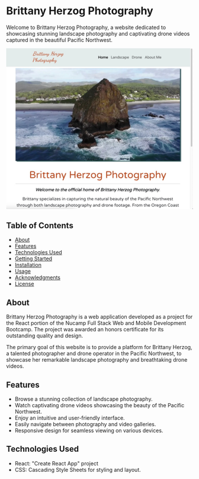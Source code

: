 # Brittany Herzog Photography

Welcome to Brittany Herzog Photography, a website dedicated to showcasing stunning landscape photography and captivating drone videos captured in the beautiful Pacific Northwest.

![Brittany Herzog Photography Screenshot](./src/app/img/Screenshot%202023-02-28%20at%207.10.53%20PM.jpeg)

## Table of Contents
- [About](#about)
- [Features](#features)
- [Technologies Used](#technologies-used)
- [Getting Started](#getting-started)
- [Installation](#installation)
- [Usage](#usage)
- [Acknowledgments](#acknowledgments)
- [License](#license)

## About

Brittany Herzog Photography is a web application developed as a project for the React portion of the Nucamp Full Stack Web and Mobile Development Bootcamp. The project was awarded an honors certificate for its outstanding quality and design.

The primary goal of this website is to provide a platform for Brittany Herzog, a talented photographer and drone operator in the Pacific Northwest, to showcase her remarkable landscape photography and breathtaking drone videos.

## Features

- Browse a stunning collection of landscape photography.
- Watch captivating drone videos showcasing the beauty of the Pacific Northwest.
- Enjoy an intuitive and user-friendly interface.
- Easily navigate between photography and video galleries.
- Responsive design for seamless viewing on various devices.

## Technologies Used

- React: "Create React App" project
- CSS: Cascading Style Sheets for styling and layout.